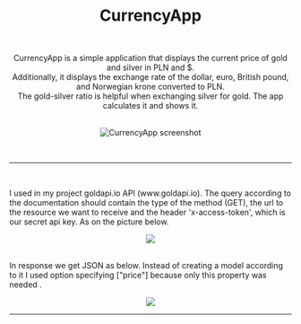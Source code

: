 <h1 align="center">CurrencyApp</h1><br>

<p align="center">
  CurrencyApp is a simple application that displays the current price of gold and silver in PLN and $.<br>
  Additionally, it displays the exchange rate of the dollar, euro, British pound, and Norwegian krone converted to PLN.<br>
  The gold-silver ratio is helpful when exchanging silver for gold. The app calculates it and shows it.<br><br>
</p>

<p align="center">
  <img src="https://github.com/user-attachments/assets/345e2dd8-ac75-42a2-81ad-d7da1376a4e2" alt="CurrencyApp screenshot">
</p><br>

<hr><br>

<p style="text-ident:30px;">
  I used in my project goldapi.io API (www.goldapi.io). The query according to the documentation should contain the type of the method (GET), the url to the resource we want to receive and the header 'x-access-token', which is our secret api key. As on the picture below.
</p>

<p align="center">
    <img src="https://github.com/user-attachments/assets/b04a7cde-09ef-4347-9cca-188bb9e14c61"><br><br>
</p

<p style="text-ident:30px;">
    In response we get JSON as below. Instead of creating a model according to it I used <dynamic> option specifying ["price"] because only this property was needed .
</p>
      
<p align="center">
    <img src="https://github.com/user-attachments/assets/7397027e-f7e0-4823-b82e-e4b9b4f5f34c">
</p>

<hr>
